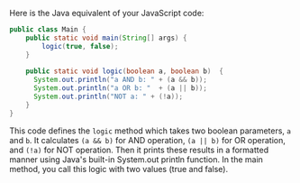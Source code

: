 Here is the Java equivalent of your JavaScript code:

```java
public class Main {
    public static void main(String[] args) {
        logic(true, false);
    }
    
    public static void logic(boolean a, boolean b)  {
      System.out.println("a AND b: " + (a && b));
      System.out.println("a OR b: "  + (a || b));
      System.out.println("NOT a: " + (!a));
    }
}
```
This code defines the `logic` method which takes two boolean parameters, `a` and `b`. It calculates `(a && b)` for AND operation, `(a || b)` for OR operation, and `(!a)` for NOT operation. Then it prints these results in a formatted manner using Java's built-in System.out println function. In the main method, you call this logic with two values (true and false).

